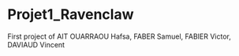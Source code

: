 # Projet1_Ravenclaw
First project of AIT OUARRAOU Hafsa, FABER Samuel, FABIER Victor, DAVIAUD Vincent
